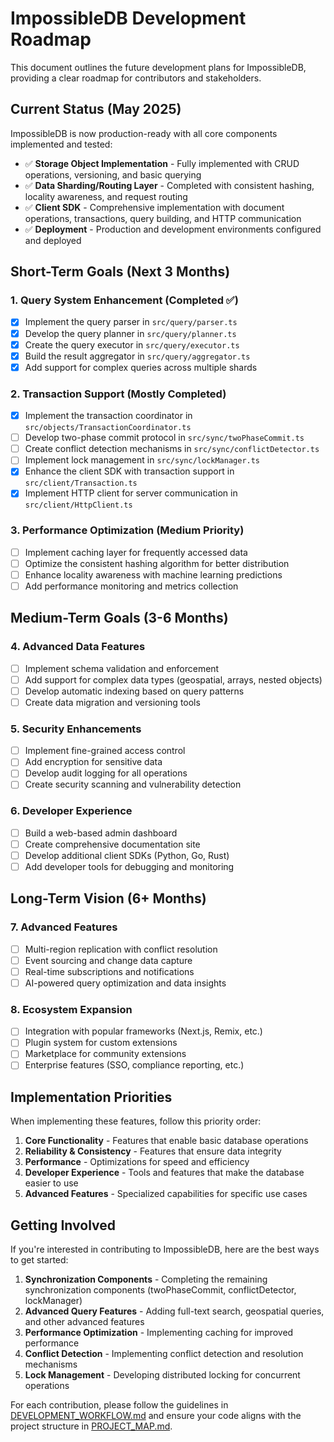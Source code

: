 # ImpossibleDB Development Roadmap

This document outlines the future development plans for ImpossibleDB, providing a clear roadmap for contributors and stakeholders.

## Current Status (May 2025)

ImpossibleDB is now production-ready with all core components implemented and tested:

- ✅ **Storage Object Implementation** - Fully implemented with CRUD operations, versioning, and basic querying
- ✅ **Data Sharding/Routing Layer** - Completed with consistent hashing, locality awareness, and request routing
- ✅ **Client SDK** - Comprehensive implementation with document operations, transactions, query building, and HTTP communication
- ✅ **Deployment** - Production and development environments configured and deployed

## Short-Term Goals (Next 3 Months)

### 1. Query System Enhancement (Completed ✅)
- [x] Implement the query parser in `src/query/parser.ts`
- [x] Develop the query planner in `src/query/planner.ts`
- [x] Create the query executor in `src/query/executor.ts`
- [x] Build the result aggregator in `src/query/aggregator.ts`
- [x] Add support for complex queries across multiple shards

### 2. Transaction Support (Mostly Completed)
- [x] Implement the transaction coordinator in `src/objects/TransactionCoordinator.ts`
- [ ] Develop two-phase commit protocol in `src/sync/twoPhaseCommit.ts`
- [ ] Create conflict detection mechanisms in `src/sync/conflictDetector.ts`
- [ ] Implement lock management in `src/sync/lockManager.ts`
- [x] Enhance the client SDK with transaction support in `src/client/Transaction.ts`
- [x] Implement HTTP client for server communication in `src/client/HttpClient.ts`

### 3. Performance Optimization (Medium Priority)
- [ ] Implement caching layer for frequently accessed data
- [ ] Optimize the consistent hashing algorithm for better distribution
- [ ] Enhance locality awareness with machine learning predictions
- [ ] Add performance monitoring and metrics collection

## Medium-Term Goals (3-6 Months)

### 4. Advanced Data Features
- [ ] Implement schema validation and enforcement
- [ ] Add support for complex data types (geospatial, arrays, nested objects)
- [ ] Develop automatic indexing based on query patterns
- [ ] Create data migration and versioning tools

### 5. Security Enhancements
- [ ] Implement fine-grained access control
- [ ] Add encryption for sensitive data
- [ ] Develop audit logging for all operations
- [ ] Create security scanning and vulnerability detection

### 6. Developer Experience
- [ ] Build a web-based admin dashboard
- [ ] Create comprehensive documentation site
- [ ] Develop additional client SDKs (Python, Go, Rust)
- [ ] Add developer tools for debugging and monitoring

## Long-Term Vision (6+ Months)

### 7. Advanced Features
- [ ] Multi-region replication with conflict resolution
- [ ] Event sourcing and change data capture
- [ ] Real-time subscriptions and notifications
- [ ] AI-powered query optimization and data insights

### 8. Ecosystem Expansion
- [ ] Integration with popular frameworks (Next.js, Remix, etc.)
- [ ] Plugin system for custom extensions
- [ ] Marketplace for community extensions
- [ ] Enterprise features (SSO, compliance reporting, etc.)

## Implementation Priorities

When implementing these features, follow this priority order:

1. **Core Functionality** - Features that enable basic database operations
2. **Reliability & Consistency** - Features that ensure data integrity
3. **Performance** - Optimizations for speed and efficiency
4. **Developer Experience** - Tools and features that make the database easier to use
5. **Advanced Features** - Specialized capabilities for specific use cases

## Getting Involved

If you're interested in contributing to ImpossibleDB, here are the best ways to get started:

1. **Synchronization Components** - Completing the remaining synchronization components (twoPhaseCommit, conflictDetector, lockManager)
2. **Advanced Query Features** - Adding full-text search, geospatial queries, and other advanced features
3. **Performance Optimization** - Implementing caching for improved performance
4. **Conflict Detection** - Implementing conflict detection and resolution mechanisms
5. **Lock Management** - Developing distributed locking for concurrent operations

For each contribution, please follow the guidelines in [DEVELOPMENT_WORKFLOW.md](./DEVELOPMENT_WORKFLOW.md) and ensure your code aligns with the project structure in [PROJECT_MAP.md](./PROJECT_MAP.md).
